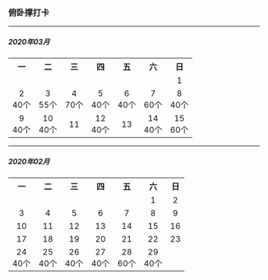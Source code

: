 ### 俯卧撑打卡


---
##### 2020年03月

<table align="center">
	<tr>
	    <th>一</th>
	    <th>二</th>
	    <th>三</th>
	    <th>四</th>
	    <th>五</th>
	    <th>六</th>
	    <th>日</th>
	</tr >
	<tr >
	    <td align="center" ></td>
	    <td align="center" ></td>
	    <td align="center" ></td>
	    <td align="center" ></td>
	    <td align="center" ></td>
	    <td align="center" ></td>
	    <td align="center" >1</td>
	</tr>
    <tr >
        <td align="center" >2<br><span>40个</span></td>
        <td align="center" >3<br><span>55个</span></td>
        <td align="center" >4<br><span>70个</span></td>
        <td align="center" >5<br><span>40个</span></td>
        <td align="center" >6<br><span>40个</span></td>
        <td align="center" >7<br><span>60个</span></td>
        <td align="center" >8<br><span>40个</span></td>
    </tr>
     <tr >
            <td align="center" >9<br><span>40个</span></td>
            <td align="center" >10<br><span>40个</span></td>
            <td align="center" >11</td>
            <td align="center" >12<br><span>40个</span></td>
            <td align="center" >13</td>
            <td align="center" >14<br><span>40个</span></td>
            <td align="center" >15<br><span>60个</span></td>
        </tr>

</table>


---
##### 2020年02月

<table align="center">
	<tr>
	    <th>一</th>
	    <th>二</th>
	    <th>三</th>
	    <th>四</th>
	    <th>五</th>
	    <th>六</th>
	    <th>日</th>
	</tr >
	<tr >
	    <td align="center" ></td>
	    <td align="center" ></td>
	    <td align="center" ></td>
	    <td align="center" ></td>
	    <td align="center" ></td>
	    <td align="center" >1</td>
	    <td align="center" >2</td>
	</tr>
	<tr >
	    <td align="center" >3</td>
	    <td align="center" >4</td>
	    <td align="center" >5</td>
	    <td align="center" >6</td>
	    <td align="center" >7</td>
	    <td align="center" >8</td>
	    <td align="center" >9</td>
	</tr>
	<tr >
	    <td align="center" >10</td>
	    <td align="center" >11</td>
	    <td align="center" >12</td>
	    <td align="center" >13</td>
	    <td align="center" >14</td>
	    <td align="center" >15</td>
	    <td align="center" >16</td>
	</tr>
	<tr >
	    <td align="center" >17</td>
	    <td align="center" >18</td>
	    <td align="center" >19</td>
	    <td align="center" >20</td>
	    <td align="center" >21</td>
	    <td align="center" >22</td>
	    <td align="center" >23</td>
	</tr>
	<tr >
	    <td align="center" >24<br><span>40个</span></td>
	    <td align="center" >25<br><span>40个</span></td>
	    <td align="center" >26<br><span>40个</span></td>
	    <td align="center" >27<br><span>40个</span></td>
	    <td align="center" >28<br><span>60个</span></td>
	    <td align="center" >29<br><span>40个</span></td>
	    <td align="center" ></td>
	</tr>

</table>

